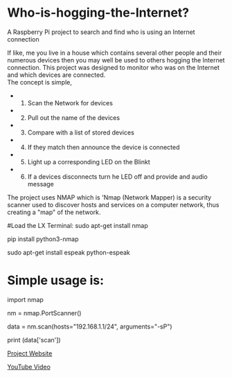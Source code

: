 # Who-is-hogging-the-Internet?
A Raspberry Pi project to search and find who is using an Internet connection

If like, me you live in a house which contains several other people and their numerous devices then you may well be used to others hogging the Internet connection.  This project was  designed to monitor who was on the Internet and which devices are connected.  
The concept is simple, 
* 1. Scan the Network for devices
* 2. Pull out the name of the devices
* 3. Compare with a list of stored devices
* 4. If they match then announce the device is connected
* 5. Light up a corresponding LED on the Blinkt
* 6. If a devices disconnects turn he LED off and provide and audio message

The project uses NMAP which is 'Nmap (Network Mapper) is a security scanner used to discover hosts and services on a computer network, thus creating a "map" of the network. 

#Load the LX Terminal:
sudo apt-get install nmap

pip install python3-nmap

sudo apt-get install espeak python-espeak

# Simple usage is:
import nmap

nm = nmap.PortScanner()

data = nm.scan(hosts="192.168.1.1/24", arguments="-sP")

print (data['scan'])

[Project Website](http://www.tecoed.co.uk/blinkt.html)

[YouTube Video](https://www.youtube.com/watch?v=r_JDw65FTMA&feature=youtu.be)
